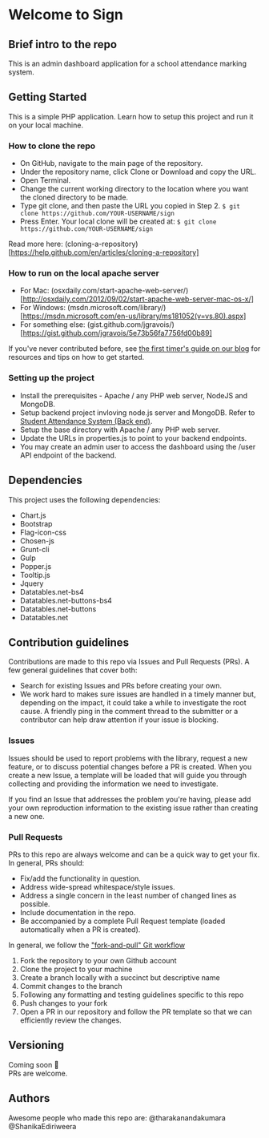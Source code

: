 

# Welcome to Sign

## Brief intro to the repo 
This is an admin dashboard application for a school attendance marking system. 

## Getting Started
This is a simple PHP application. Learn how to setup this project and run it on your local machine. 

### How to clone the repo 
- On GitHub, navigate to the main page of the repository.
- Under the repository name, click Clone or Download and copy the URL.
- Open Terminal.
- Change the current working directory to the location where you want the cloned directory to be made.
- Type git clone, and then paste the URL you copied in Step 2.
  `$ git clone https://github.com/YOUR-USERNAME/sign`
- Press Enter. Your local clone will be created at: 
  `$ git clone https://github.com/YOUR-USERNAME/sign`

Read more here: (cloning-a-repository)[https://help.github.com/en/articles/cloning-a-repository]

### How to run on the local apache server
 - For Mac: (osxdaily.com/start-apache-web-server/)[http://osxdaily.com/2012/09/02/start-apache-web-server-mac-os-x/]
 - For Windows: (msdn.microsoft.com/library/)[https://msdn.microsoft.com/en-us/library/ms181052(v=vs.80).aspx]
 - For something else: (gist.github.com/jgravois/)[https://gist.github.com/jgravois/5e73b56fa7756fd00b89]

If you've never contributed before, see [the first timer's guide on our blog](https://auth0.com/blog/a-first-timers-guide-to-an-open-source-project/) for resources and tips on how to get started.

### Setting up the project
 - Install the prerequisites - Apache / any PHP web server, NodeJS and MongoDB.
 - Setup backend project invloving node.js server and MongoDB. Refer to [Student Attendance System (Back end)](https://github.com/ShanikaEdiriweera/student-attendance-system-backend).
 - Setup the base directory with Apache / any PHP web server.
 - Update the URLs in properties.js to point to your backend endpoints.
 - You may create an admin user to access the dashboard using the /user API endpoint of the backend.

## Dependencies
This project uses the following dependencies: 

- Chart.js
- Bootstrap
- Flag-icon-css
- Chosen-js
- Grunt-cli
- Gulp
- Popper.js
- Tooltip.js
- Jquery
- Datatables.net-bs4
- Datatables.net-buttons-bs4
- Datatables.net-buttons
- Datatables.net


## Contribution guidelines
Contributions are made to this repo via Issues and Pull Requests (PRs). A few general guidelines that cover both:

- Search for existing Issues and PRs before creating your own.
- We work hard to makes sure issues are handled in a timely manner but, depending on the impact, it could take a while to investigate the root cause. A friendly ping in the comment thread to the submitter or a contributor can help draw attention if your issue is blocking.

### Issues

Issues should be used to report problems with the library, request a new feature, or to discuss potential changes before a PR is created. When you create a new Issue, a template will be loaded that will guide you through collecting and providing the information we need to investigate.

If you find an Issue that addresses the problem you're having, please add your own reproduction information to the existing issue rather than creating a new one. 

### Pull Requests

PRs to this repo are always welcome and can be a quick way to get your fix. In general, PRs should:

- Fix/add the functionality in question.
- Address wide-spread whitespace/style issues.
- Address a single concern in the least number of changed lines as possible.
- Include documentation in the repo.
- Be accompanied by a complete Pull Request template (loaded automatically when a PR is created).

In general, we follow the ["fork-and-pull" Git workflow](https://github.com/susam/gitpr)

1. Fork the repository to your own Github account
2. Clone the project to your machine
3. Create a branch locally with a succinct but descriptive name
4. Commit changes to the branch
5. Following any formatting and testing guidelines specific to this repo
6. Push changes to your fork
7. Open a PR in our repository and follow the PR template so that we can efficiently review the changes.


## Versioning
Coming soon :metal:  
PRs are welcome.


## Authors
Awesome people who made this repo are: 
@tharakanandakumara
@ShanikaEdiriweera




